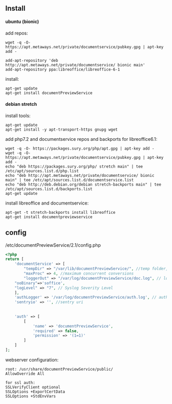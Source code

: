 ## Install 
#### ubuntu (bionic)

add repos:

    wget -q -O- https://apt.metaways.net/private/documentservice/pubkey.gpg | apt-key add -

    add-apt-repository 'deb http://apt.metaways.net/private/documentservice/ bionic main'
    add-apt-repository ppa:libreoffice/libreoffice-6-1

install:

    apt-get update
    apt-get install documentPreviewService
    
#### debian stretch

install tools:

    apt-get update
    apt-get install -y apt-transport-https gnupg wget
    
add php7.2 and documentservice repos and backports for libreoffice6.1:

    wget -q -O- https://packages.sury.org/php/apt.gpg | apt-key add -
    wget -q -O- https://apt.metaways.net/private/documentservice/pubkey.gpg | apt-key add -
    echo "deb https://packages.sury.org/php/ stretch main" | tee /etc/apt/sources.list.d/php.list
    echo "deb http://apt.metaways.net/private/documentservice/ bionic main" | tee /etc/apt/sources.list.d/documentservice.list
    echo "deb http://deb.debian.org/debian stretch-backports main" | tee /etc/apt/sources.list.d/backports.list
    apt-get update
    
install libreoffice and documentservice:

    apt-get -t stretch-backports install libreoffice
    apt-get install documentpreviewservice


    
## config
    
/etc/documentPreviewService/2.1/config.php

``` php
<?php
return [
    'documentService' => [
        "tempDir" => "/var/lib/documentPreviewService/", //temp folder, must be rw
        "maxProc" => 4, //maximum concurrent conversions
        "loggerOut" => "/var/log/documentPreviewService/doc.log", // log file path, must exist and be writable 
	"ooBinary"=>'soffice',
	"logLevel" => "7", // Syslog Severity Level
    ],
    'authLogger' => '/var/log/documentPreviewService/auth.log', // auth logger path, must exist and be writable 
    'sentryio' => '', //sentry uri
    
    
    'auth' => [
        [
            'name' => 'documentPreviewService',
            'required' => false,
            'permission' => '(1=1)'
        ]
    ]
];
```

webserver configuration:

    root: /usr/share/documentPreviewService/public/
    AllowOverride All
    
    for ssl auth:
    SSLVerifyClient optional
    SSLOptions +ExportCertData
    SSLOptions +StdEnvVars
